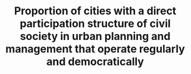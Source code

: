 ---
data_non_statistical: true
goal_meta_link: http://unstats.un.org/sdgs/files/metadata-compilation/Metadata-Goal-11.pdf
graph_title: Proportion of cities with a direct participation structure of civil society
  in urban planning and management that operate regularly and democratically
graph_type: line
has_metadata: false
indicator: 11.3.2
indicator_name: Proportion of cities with a direct participation structure of civil
  society in urban planning and management that operate regularly and democratically
indicator_sort_order: 11-03-02
indicator_variable: null
layout: indicator
national_geographical_coverage: United States
permalink: /11-3-2/
published: true
reporting_status: notstarted
sdg_goal: 11
source_active_1: true
source_notes_1: null
source_title_1: null
target: By 2030, enhance inclusive and sustainable urbanization and capacity for participatory,
  integrated and sustainable human settlement planning and management in all countries.
target_id: '11.3'
title: Proportion of cities with a direct participation structure of civil society
  in urban planning and management that operate regularly and democratically
un_custodial_agency: UN Habitat
un_designated_tier: '3'
variable_description: null
variable_notes: null
---